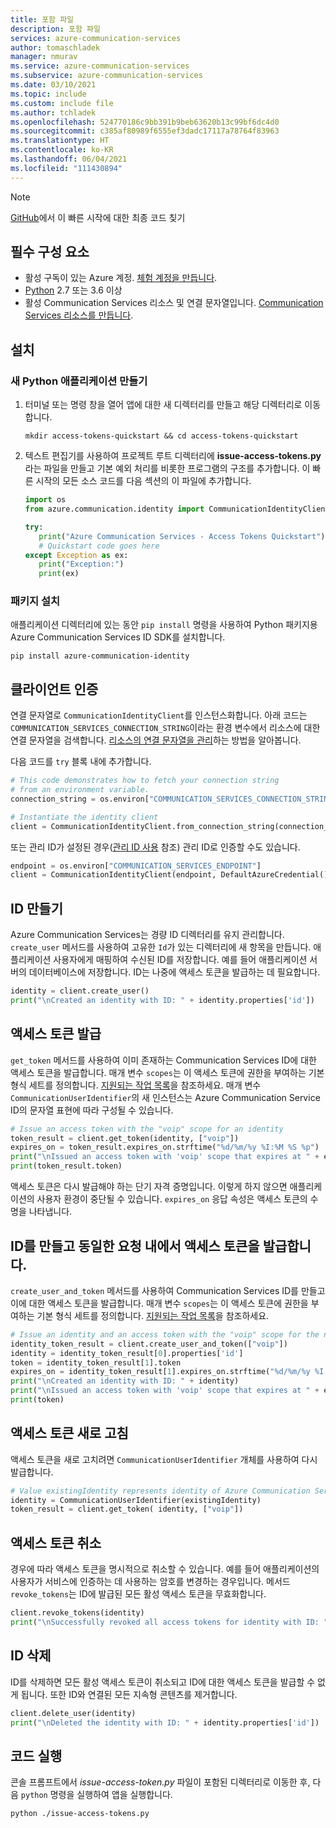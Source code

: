 ```yaml
---
title: 포함 파일
description: 포함 파일
services: azure-communication-services
author: tomaschladek
manager: nmurav
ms.service: azure-communication-services
ms.subservice: azure-communication-services
ms.date: 03/10/2021
ms.topic: include
ms.custom: include file
ms.author: tchladek
ms.openlocfilehash: 524770186c9bb391b9beb63620b13c99bf6dc4d0
ms.sourcegitcommit: c385af80989f6555ef3dadc17117a78764f83963
ms.translationtype: HT
ms.contentlocale: ko-KR
ms.lasthandoff: 06/04/2021
ms.locfileid: "111430894"
---
```

> [!NOTE]
> [GitHub](https://github.com/Azure-Samples/communication-services-python-quickstarts/tree/main/access-tokens-quickstart)에서 이 빠른 시작에 대한 최종 코드 칮기

## <a name="prerequisites"></a>필수 구성 요소

- 활성 구독이 있는 Azure 계정. [체험 계정을 만듭니다](https://azure.microsoft.com/free/?WT.mc_id=A261C142F).
- [Python](https://www.python.org/downloads/) 2.7 또는 3.6 이상
- 활성 Communication Services 리소스 및 연결 문자열입니다. [Communication Services 리소스를 만듭니다](../create-communication-resource.md).

## <a name="setting-up"></a>설치

### <a name="create-a-new-python-application"></a>새 Python 애플리케이션 만들기

1. 터미널 또는 명령 창을 열어 앱에 대한 새 디렉터리를 만들고 해당 디렉터리로 이동합니다.

   ```console
   mkdir access-tokens-quickstart && cd access-tokens-quickstart
   ```

1. 텍스트 편집기를 사용하여 프로젝트 루트 디렉터리에 **issue-access-tokens.py** 라는 파일을 만들고 기본 예외 처리를 비롯한 프로그램의 구조를 추가합니다. 이 빠른 시작의 모든 소스 코드를 다음 섹션의 이 파일에 추가합니다.

   ```python
   import os
   from azure.communication.identity import CommunicationIdentityClient, CommunicationUserIdentifier

   try:
      print("Azure Communication Services - Access Tokens Quickstart")
      # Quickstart code goes here
   except Exception as ex:
      print("Exception:")
      print(ex)
   ```

### <a name="install-the-package"></a>패키지 설치

애플리케이션 디렉터리에 있는 동안 `pip install` 명령을 사용하여 Python 패키지용 Azure Communication Services ID SDK를 설치합니다.

```console
pip install azure-communication-identity
```

## <a name="authenticate-the-client"></a>클라이언트 인증

연결 문자열로 `CommunicationIdentityClient`를 인스턴스화합니다. 아래 코드는 `COMMUNICATION_SERVICES_CONNECTION_STRING`이라는 환경 변수에서 리소스에 대한 연결 문자열을 검색합니다. [리소스의 연결 문자열을 관리](../create-communication-resource.md#store-your-connection-string)하는 방법을 알아봅니다.

다음 코드를 `try` 블록 내에 추가합니다.

```python
# This code demonstrates how to fetch your connection string
# from an environment variable.
connection_string = os.environ["COMMUNICATION_SERVICES_CONNECTION_STRING"]

# Instantiate the identity client
client = CommunicationIdentityClient.from_connection_string(connection_string)
```

또는 관리 ID가 설정된 경우([관리 ID 사용](../managed-identity.md) 참조) 관리 ID로 인증할 수도 있습니다.
```python
endpoint = os.environ["COMMUNICATION_SERVICES_ENDPOINT"]
client = CommunicationIdentityClient(endpoint, DefaultAzureCredential())
```

## <a name="create-an-identity"></a>ID 만들기

Azure Communication Services는 경량 ID 디렉터리를 유지 관리합니다. `create_user` 메서드를 사용하여 고유한 `Id`가 있는 디렉터리에 새 항목을 만듭니다. 애플리케이션 사용자에게 매핑하여 수신된 ID를 저장합니다. 예를 들어 애플리케이션 서버의 데이터베이스에 저장합니다. ID는 나중에 액세스 토큰을 발급하는 데 필요합니다.

```python
identity = client.create_user()
print("\nCreated an identity with ID: " + identity.properties['id'])
```

## <a name="issue-access-tokens"></a>액세스 토큰 발급

`get_token` 메서드를 사용하여 이미 존재하는 Communication Services ID에 대한 액세스 토큰을 발급합니다. 매개 변수 `scopes`는 이 액세스 토큰에 권한을 부여하는 기본 형식 세트를 정의합니다. [지원되는 작업 목록](../../concepts/authentication.md)을 참조하세요. 매개 변수 `CommunicationUserIdentifier`의 새 인스턴스는 Azure Communication Service ID의 문자열 표현에 따라 구성될 수 있습니다.

```python
# Issue an access token with the "voip" scope for an identity
token_result = client.get_token(identity, ["voip"])
expires_on = token_result.expires_on.strftime("%d/%m/%y %I:%M %S %p")
print("\nIssued an access token with 'voip' scope that expires at " + expires_on + ":")
print(token_result.token)
```

액세스 토큰은 다시 발급해야 하는 단기 자격 증명입니다. 이렇게 하지 않으면 애플리케이션의 사용자 환경이 중단될 수 있습니다. `expires_on` 응답 속성은 액세스 토큰의 수명을 나타냅니다.

## <a name="create-an-identity-and-issue-an-access-token-within-the-same-request"></a>ID를 만들고 동일한 요청 내에서 액세스 토큰을 발급합니다.

`create_user_and_token` 메서드를 사용하여 Communication Services ID를 만들고 이에 대한 액세스 토큰을 발급합니다. 매개 변수 `scopes`는 이 액세스 토큰에 권한을 부여하는 기본 형식 세트를 정의합니다. [지원되는 작업 목록](../../concepts/authentication.md)을 참조하세요.

```python
# Issue an identity and an access token with the "voip" scope for the new identity
identity_token_result = client.create_user_and_token(["voip"])
identity = identity_token_result[0].properties['id']
token = identity_token_result[1].token
expires_on = identity_token_result[1].expires_on.strftime("%d/%m/%y %I:%M %S %p")
print("\nCreated an identity with ID: " + identity)
print("\nIssued an access token with 'voip' scope that expires at " + expires_on + ":")
print(token)
```

## <a name="refresh-access-tokens"></a>액세스 토큰 새로 고침

액세스 토큰을 새로 고치려면 `CommunicationUserIdentifier` 개체를 사용하여 다시 발급합니다.

```python
# Value existingIdentity represents identity of Azure Communication Services stored during identity creation
identity = CommunicationUserIdentifier(existingIdentity)
token_result = client.get_token( identity, ["voip"])
```

## <a name="revoke-access-tokens"></a>액세스 토큰 취소

경우에 따라 액세스 토큰을 명시적으로 취소할 수 있습니다. 예를 들어 애플리케이션의 사용자가 서비스에 인증하는 데 사용하는 암호를 변경하는 경우입니다. 메서드 `revoke_tokens`는 ID에 발급된 모든 활성 액세스 토큰을 무효화합니다.

```python
client.revoke_tokens(identity)
print("\nSuccessfully revoked all access tokens for identity with ID: " + identity.properties['id'])
```

## <a name="delete-an-identity"></a>ID 삭제

ID를 삭제하면 모든 활성 액세스 토큰이 취소되고 ID에 대한 액세스 토큰을 발급할 수 없게 됩니다. 또한 ID와 연결된 모든 지속형 콘텐츠를 제거합니다.

```python
client.delete_user(identity)
print("\nDeleted the identity with ID: " + identity.properties['id'])
```

## <a name="run-the-code"></a>코드 실행

콘솔 프롬프트에서 *issue-access-token.py* 파일이 포함된 디렉터리로 이동한 후, 다음 `python` 명령을 실행하여 앱을 실행합니다.

```console
python ./issue-access-tokens.py
```
